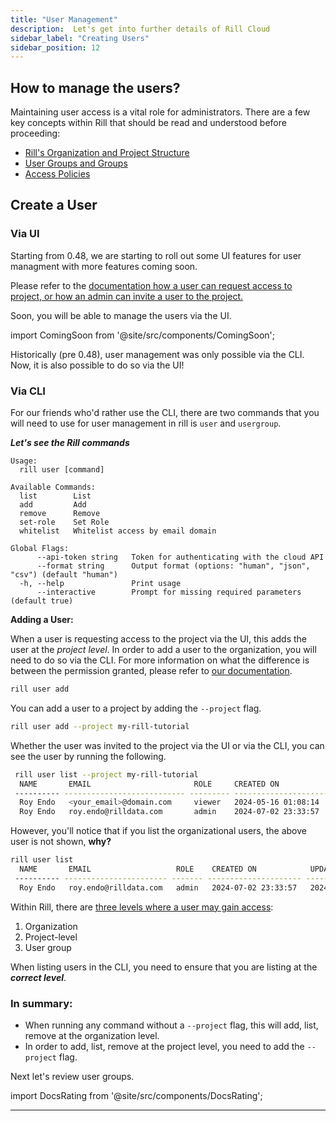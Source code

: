 ```yaml
---
title: "User Management"
description:  Let's get into further details of Rill Cloud
sidebar_label: "Creating Users"
sidebar_position: 12
---
```


## How to manage the users?

Maintaining user access is a vital role for administrators. There are a few key concepts within Rill that should be read and understood before proceeding:

- [Rill's Organization and Project Structure](https://docs.rilldata.com/manage/project-management)
- [User Groups and Groups](https://docs.rilldata.com/manage/usergroup-management)
- [Access Policies](https://docs.rilldata.com/manage/security)

## Create a User

### Via UI
Starting from 0.48, we are starting to roll out some UI features for user managment with more features coming soon.

Please refer to the <a href='https://docs.rilldata.com/manage/user-management#via-the-ui' target = "blank">documentation how a user can request access to project, or how an admin can invite a user to the project. </a>


Soon, you will be able to manage the users via the UI.

import ComingSoon from '@site/src/components/ComingSoon';

<ComingSoon />

<div class='contents_to_overlay'>
Historically (pre 0.48), user management was only possible via the CLI. Now, it is also possible to do so via the UI! 

</div>

### Via CLI

For our friends who'd rather use the CLI, there are two commands that you will need to use for user management in rill is `user` and `usergroup`.

_**Let's see the Rill commands**_

```
Usage:
  rill user [command]

Available Commands:
  list        List
  add         Add
  remove      Remove
  set-role    Set Role
  whitelist   Whitelist access by email domain

Global Flags:
      --api-token string   Token for authenticating with the cloud API
      --format string      Output format (options: "human", "json", "csv") (default "human")
  -h, --help               Print usage
      --interactive        Prompt for missing required parameters (default true)
```

**Adding a User:**

When a user is requesting access to the project via the UI, this adds the user at the _project level_. In order to add a user to the organization, you will need to do so via the CLI. For more information on what the difference is between the permission granted, please refer to [our documentation](https://docs.rilldata.com/manage/roles-permissions).

```bash
rill user add
```

You can add a user to a project by adding the `--project` flag.

```bash
rill user add --project my-rill-tutorial
```


Whether the user was invited to the project via the UI or via the CLI, you can see the user by running the following.

```bash
 rill user list --project my-rill-tutorial
  NAME       EMAIL                       ROLE     CREATED ON            UPDATED ON           
 ---------- --------------------------- --------- --------------------- --------------------- 
  Roy Endo   <your_email>@domain.com     viewer   2024-05-16 01:08:14   2024-08-21 08:52:19  
  Roy Endo   roy.endo@rilldata.com       admin    2024-07-02 23:33:57   2024-08-15 16:58:08  
```

However, you'll notice that if you list the organizational users, the above user is not shown, **why?**

```bash
rill user list
  NAME       EMAIL                   ROLE    CREATED ON            UPDATED ON           
 ---------- ----------------------- ------- --------------------- --------------------- 
  Roy Endo   roy.endo@rilldata.com   admin   2024-07-02 23:33:57   2024-08-15 16:58:08 
  ```

  Within Rill, there are [three levels where a user may gain access](https://docs.rilldata.com/manage/project-management): 
  
  1. Organization
  2. Project-level
  3. User group

When listing users in the CLI, you need to ensure that you are listing at the _**correct level**_. 

### In summary:

- When running any command without a `--project` flag, this will add, list, remove at the organization level.
- In order to add, list, remove at the project level, you need to add the `--project` flag.

Next let's review user groups.



import DocsRating from '@site/src/components/DocsRating';

---
<DocsRating />